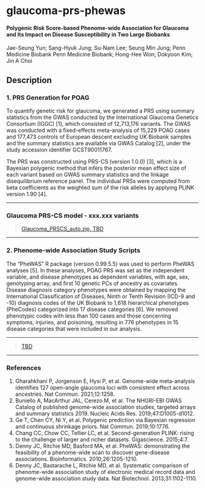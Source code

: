 # glaucoma-prs-phewas
#### Polygenic Risk Score-based Phenome-wide Association for Glaucoma and Its Impact on Disease Susceptibility in Two Large Biobanks
Jae-Seung Yun; Sang-Hyuk Jung; Su-Nam Lee; Seung Min Jung; Penn Medicine Biobank Penn Medicine Biobank; Hong-Hee Won; Dokyoon Kim; Jin A Choi

## Description
### 1. PRS Generation for POAG
To quantify genetic risk for glaucoma, we generated a PRS using summary statistics from the GWAS conducted by the International Glaucoma Genetics Consortium (IGGC) [1], which consisted of 12,713,176 variants. The GWAS was conducted with a fixed-effects meta-analysis of 15,229 POAG cases and 177,473 controls of European descent excluding UK Biobank samples and the summary statistics are available via GWAS Catalog [2],  under the study accession identifier GCST90011767.

The PRS was constructed using PRS-CS (version 1.0.0) [3], which is a Bayesian polygenic method that infers the posterior mean effect size of each variant based on GWAS summary statistics and the linkage disequilibrium reference panel. The individual PRSs were computed from beta coefficients as the weighted sum of the risk alleles by applying PLINK version 1.90 [4].

---
### Glaucoma PRS-CS model - xxx.xxx variants
> [Glaucoma_PRSCS_auto.zip, TBD](https://github.com/dokyoonkimlab/hnc-prs-phewas/blob/main/prs-model/GAME-ON_HNC-all_PRSCS_auto.zip)
---

### 2. Phenome-wide Association Study Scripts
The “PheWAS” R package (version 0.99.5.5) was used to perform PheWAS analyses [5]. In these analyses, POAG PRS was set as the independent variable, and disease phenotypes as dependent variables, with age, sex, genotyping array, and first 10 genetic PCs of ancestry as covariates. Disease diagnosis category phenotypes were obtained by mapping the International Classification of Diseases, Ninth or Tenth Revision (ICD-9 and -10) diagnosis codes of the UK Biobank to 1,618 hierarchical phenotypes (PheCodes) categorized into 17 disease categories [6]. We removed phenotypic codes with less than 100 cases and those concerning symptoms, injuries, and poisoning, resulting in 776 phenotypes in 15 disease categories that were included in our analysis.

---
> [TBD](https://github.com/dokyoonkimlab/hnc-prs-phewas/blob/main/prs-model/GAME-ON_HNC-all_PRSCS_auto.zip)
---

### References
1. Gharahkhani P, Jorgenson E, Hysi P, et al. Genome-wide meta-analysis identifies 127 open-angle glaucoma loci with consistent effect across ancestries. Nat Commun. 2021;12:1258.
2. Buniello A, MacArthur JAL, Cerezo M, et al. The NHGRI-EBI GWAS Catalog of published genome-wide association studies, targeted arrays and summary statistics 2019. Nucleic Acids Res. 2019;47:D1005-d1012.
3. Ge T, Chen CY, Ni Y, et al. Polygenic prediction via Bayesian regression and continuous shrinkage priors. Nat Commun. 2019;10:1776.
4. Chang CC, Chow CC, Tellier LC, et al. Second-generation PLINK: rising to the challenge of larger and richer datasets. Gigascience. 2015;4:7.
5. Denny JC, Ritchie MD, Basford MA, et al. PheWAS: demonstrating the feasibility of a phenome-wide scan to discover gene-disease associations. Bioinformatics. 2010;26:1205-1210.
6. Denny JC, Bastarache L, Ritchie MD, et al. Systematic comparison of phenome-wide association study of electronic medical record data and genome-wide association study data. Nat Biotechnol. 2013;31:1102-1110.
